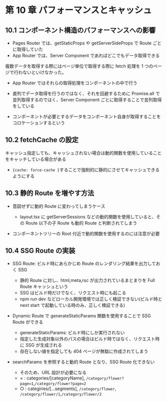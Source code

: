 # 第 10 章 パフォーマンスとキャッシュ

## 10.1 コンポーネント構造のパフォーマンスへの影響

- Pages Router では、getStaticProps や getServerSideProps で Route ごとに取得していた
- App Router では、Server Component であればどこでもデータ取得できる

複数データを取得する際にはページ単位で取得する際に fetch 処理を 1 つのページで行わないといけなかった。

- App Router ではそれらの取得処理をコンポーネントの中で行う
- 直列でデータ取得を行うのではなく、それを回避するために Promise.all で並列取得するのではく、Server Component ごとに取得することで並列取得をしている

- コンポーネントが必要とするデータをコンポーネント自身が取得することをコロケーションするという

## 10.2 fetchCache の設定

キャッシュ指定しても、キャッシュされない場合は動的関数を使用していることをキャッチしている場合がある

- `{cache: force-cache }`することで強制的に静的にさせてキャッシュできるようにする

## 10.3 静的 Route を増やす方法

- 意図ぜずに動的 Route に変わってしまうケース

  - layout.tsx に getServerSessions などの動的関数を使用していると、その Route 以下の子 Route も動的 Route と判断されてしまう

- コンポーネントツリーの Root 付近で動的関数を使用するのには注意が必要

## 10.4 SSG Route の実装

- SSG Route: ビルド時にあらかじめ Route のレンダリング結果を出力しておく SSG

  - 静的 Route に対し、html,meta,rsc が出力されているまとまりを Full Route キャッシュという
  - SSG はビルド時だけでなく、リクエスト時にも起こる
  - npm run dev などローカル開発環境では正しく検証できない(ビルド時と next start で起動している時のみ、正しく検証できる)

- Dynamic Route で generateStaticParams 関数を使用することで SSG Route ができる

  - generateStaticParams: ビルド時にしか実行されない
  - 指定した生成対象以外のパスの場合はビルド時ではなく、リクエスト時に SSG が生成される
  - 存在しない値を指定しても 404 ページが無駄に作成されてしまう

- searchParams を参照すると動的 Route となり、SSG Route 化できない
  - そのため、URL 設計が必要になる
  - × : categories/[categoryName], `/category/flower?page=1`,`/category/flower?page=2`
  - ○ : categiries/[...segments], `/category/flower`, `/category/flower/1`,`/category/flower/2`
